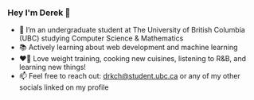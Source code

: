 ### Hey I'm Derek 👋

- 🏫 I’m an undergraduate student at The University of British Columbia (UBC) studying Computer Science & Mathematics
- 📚 Actively learning about web development and machine learning
- ❤️‍🔥 Love weight training, cooking new cuisines, listening to R&B, and learning new things!
- 📫 Feel free to reach out: drkch@student.ubc.ca or any of my other socials linked on my profile

<!--
**drkchu/drkchu** is a ✨ _special_ ✨ repository because its `README.md` (this file) appears on your GitHub profile.

Here are some ideas to get you started:

- 🔭 I’m currently working on ...
- 🌱 I’m currently learning ...
- 👯 I’m looking to collaborate on ...
- 🤔 I’m looking for help with ...
- 💬 Ask me about ...
- 📫 How to reach me: ...
- 😄 Pronouns: ...
- ⚡ Fun fact: ...
-->
